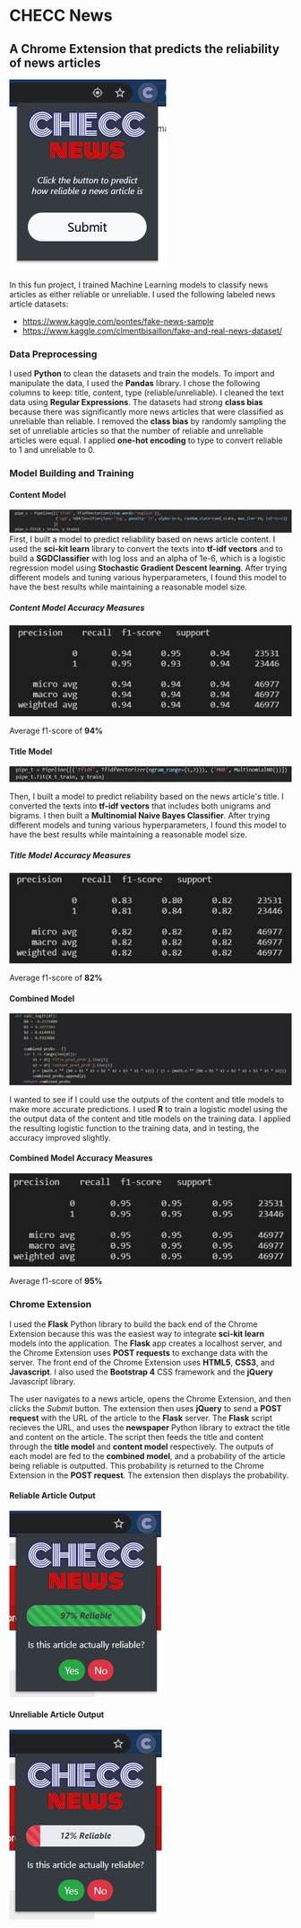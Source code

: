# CHECC News
## A Chrome Extension that predicts the reliability of news articles
![extension](img/checc_1.jpg)

In this fun project, I trained Machine Learning models to classify news articles as either reliable or unreliable. I used the following labeled news article datasets:
- https://www.kaggle.com/pontes/fake-news-sample
- https://www.kaggle.com/clmentbisaillon/fake-and-real-news-dataset/


### Data Preprocessing
I used **Python** to clean the datasets and train the models. To import and manipulate the data, I used the **Pandas** library. I chose the following columns to keep: title, content, type (reliable/unreliable). I cleaned the text data using **Regular Expressions**. The datasets had strong **class bias** because there was significantly more news articles that were classified as unreliable than reliable. I removed the **class bias** by randomly sampling the set of unreliable articles so that the number of reliable and unreliable articles were equal. I applied **one-hot encoding** to type to convert reliable to 1 and unreliable to 0. 

### Model Building and Training
#### Content Model
![extension](img/content_pipeline.jpg)
First, I built a model to predict reliability based on news article content. I used the **sci-kit learn** library to convert the texts into **tf-idf vectors** and to build a **SGDClassifier** with log loss and an alpha of 1e-6, which is a logistic regression model using **Stochastic Gradient Descent learning**. After trying different models and tuning various hyperparameters, I found this model to have the best results while maintaining a reasonable model size.

##### Content Model Accuracy Measures
![extension](img/content_results.jpg)

Average f1-score of **94%**

#### Title Model
![extension](img/title_pipeline.jpg)

Then, I built a model to predict reliability based on the news article's title. I converted the texts into **tf-idf vectors** that includes both unigrams and bigrams. I then built a **Multinomial Naive Bayes Classifier**. After trying different models and tuning various hyperparameters, I found this model to have the best results while maintaining a reasonable model size.

##### Title Model Accuracy Measures
![extension](img/title_results.jpg)

Average f1-score of **82%**

#### Combined Model
![extension](img/combined_model.jpg)

I wanted to see if I could use the outputs of the content and title models to make more accurate predictions. I used **R** to train a logistic model using the the output data of the content and title models on the training data. I applied the resulting logistic function to the training data, and in testing, the accuracy improved slightly.

#### Combined Model Accuracy Measures
![extension](img/combined_results.jpg)

Average f1-score of **95%**

### Chrome Extension

I used the **Flask** Python library to build the back end of the Chrome Extension because this was the easiest way to integrate **sci-kit learn** models into the application. The **Flask** app creates a localhost server, and the Chrome Extension uses **POST requests** to exchange data with the server. The front end of the Chrome Extension uses **HTML5**, **CSS3**, and **Javascript**. I also used the **Bootstrap 4** CSS framework and the **jQuery** Javascript library. 

The user navigates to a news article, opens the Chrome Extension, and then clicks the *Submit* button. The extension then uses **jQuery** to send a **POST request** with the URL of the article to the **Flask** server. The **Flask** script recieves the URL, and uses the **newspaper** Python library to extract the title and content on the article. The script then feeds the title and content through the **title model** and **content model** respectively. The outputs of each model are fed to the **combined model**, and a probability of the article being reliable is outputted. This probability is returned to the Chrome Extension in the **POST request**. The extension then displays the probability.

#### Reliable Article Output
![extension](img/checc_success.jpg)

#### Unreliable Article Output
![extension](img/checc_fail.jpg)
